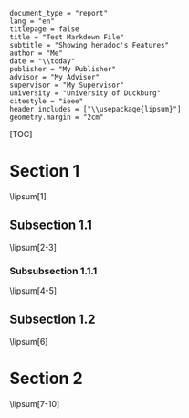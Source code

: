 ```config
document_type = "report"
lang = "en"
titlepage = false
title = "Test Markdown File"
subtitle = "Showing heradoc's Features"
author = "Me"
date = "\\today"
publisher = "My Publisher"
advisor = "My Advisor"
supervisor = "My Supervisor"
university = "University of Duckburg"
citestyle = "ieee"
header_includes = ["\\usepackage{lipsum}"]
geometry.margin = "2cm"
```

[TOC]

# Section 1

\lipsum[1]

## Subsection 1.1

\lipsum[2-3]

### Subsubsection 1.1.1

\lipsum[4-5]

## Subsection 1.2

\lipsum[6]

# Section 2

\lipsum[7-10]
